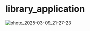 # library_application


![photo_2025-03-09_21-27-23](https://github.com/user-attachments/assets/4d3762a4-aa73-46da-a550-d68db908a94e)
